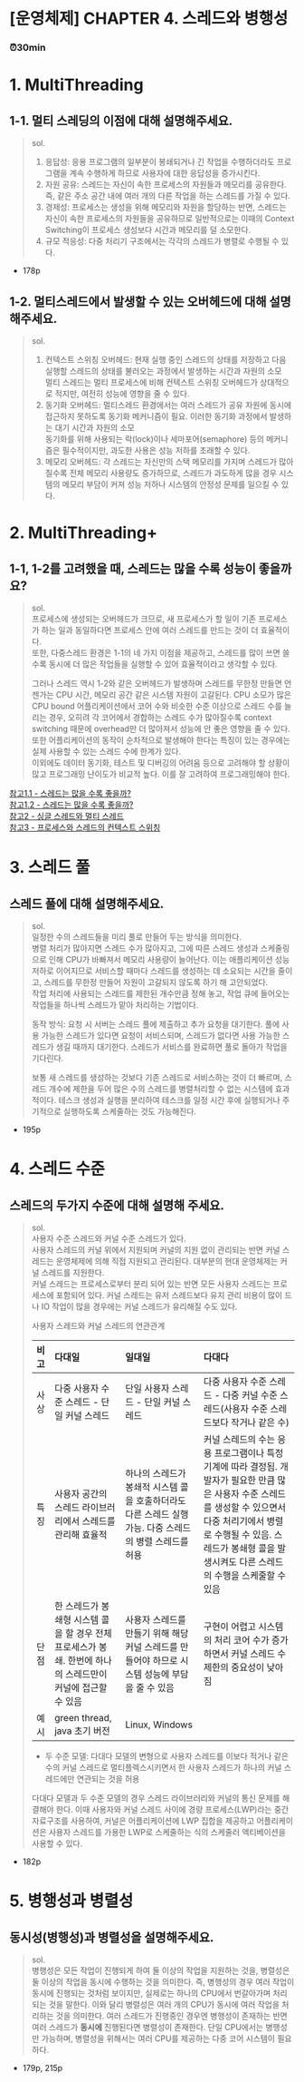 # [운영체제] CHAPTER 4. 스레드와 병행성
### ⏰30min

# 1. MultiThreading
## 1-1. 멀티 스레딩의 이점에 대해 설명해주세요.
> sol.   
> 1. 응답성: 응용 프로그램의 일부분이 봉쇄되거나 긴 작업을 수행하더라도 프로그램을 계속 수행하게 하므로 사용자에 대한 응답성을 증가시킨다.  
> 2. 자원 공유: 스레드는 자신이 속한 프로세스의 자원들과 메모리를 공유한다. 즉, 같은 주소 공간 내에 여러 개의 다른 작업을 하는 스레드를 가질 수 있다.
> 3. 경제성: 프로세스는 생성을 위해 메모리와 자원을 할당하는 반면, 스레드는 자신이 속한 프로세스의 자원들을 공유하므로 일반적으로는 이때의 Context Switching이 프로세스 생성보다 시간과 메모리를 덜 소모한다.
> 4. 규모 적응성: 다중 처리기 구조에서는 각각의 스레드가 병렬로 수행될 수 있다.
- 178p

## 1-2. 멀티스레드에서 발생할 수 있는 오버헤드에 대해 설명해주세요.
> sol.
> 1. 컨텍스트 스위칭 오버헤드: 현재 실행 중인 스레드의 상태를 저장하고 다음 실행할 스레드의 상태를 불러오는 과정에서 발생하는 시간과 자원의 소모   
>       멀티 스레드는 멀티 프로세스에 비해 컨텍스트 스위칭 오버헤드가 상대적으로 적지만, 여전히 성능에 영향을 줄 수 있다.
> 2. 동기화 오버헤드: 멀티스레드 환경에서는 여러 스레드가 공유 자원에 동시에 접근하지 못하도록 동기화 메커니즘이 필요. 이러한 동기화 과정에서 발생하는 대기 시간과 자원의 소모  
>     동기화를 위해 사용되는 락(lock)이나 세마포어(semaphore) 등의 메커니즘은 필수적이지만, 과도한 사용은 성능 저하를 초래할 수 있다.
> 3. 메모리 오버헤드: 각 스레드는 자신만의 스택 메모리를 가지며 스레드가 많아질수록 전체 메모리 사용량도 증가하므로, 스레드가 과도하게 많을 경우 시스템의 메모리 부담이 커져 성능 저하나 시스템의 안정성 문제를 일으킬 수 있다.


# 2. MultiThreading+
## 1-1, 1-2를 고려했을 때, 스레드는 많을 수록 성능이 좋을까요?
> sol.   
> 프로세스에 생성되는 오버헤드가 크므로, 새 프로세스가 할 일이 기존 프로세스가 하는 일과 동일하다면 프로세스 안에 여러 스레드를 만드는 것이 더 효율적이다.   
> 또한, 다중스레드 환경은 1-1의 네 가지 이점을 제공하고, 스레드를 많이 쓰면 쓸수록 동시에 더 많은 작업들을 실행할 수 있어 효율적이라고 생각할 수 있다.
> 
> 그러나 스레드 역시 1-2와 같은 오버헤드가 발생하며 스레드를 무한정 만들면 언젠가는 CPU 시간, 메모리 공간 같은 시스템 자원이 고갈된다.
> CPU 소모가 많은 CPU bound 어플리케이션에서 코어 수와 비슷한 수준 이상으로 스레드 수를 늘리는 경우, 오히려 각 코어에서 경합하는 스레드 수가 많아질수록 context switching 때문에 overhead만 더 많아져서 성능에 안 좋은 영향을 줄 수 있다.
> 또한 어플리케이션의 동작이 순차적으로 발생해야 한다는 특징이 있는 경우에는 실제 사용할 수 있는 스레드 수에 한계가 있다.   
> 이외에도 데이터 동기화, 테스트 및 디버깅의 어려움 등으로 고려해야 할 상황이 많고 프로그래밍 난이도가 비교적 높다. 이를 잘 고려하여 프로그래밍해야 한다. 

[참고1.1 - 스레드는 많을 수록 좋을까?](https://easy-code-yo.tistory.com/45)  
[참고1.2 - 스레드는 많을 수록 좋을까?](https://inpa.tistory.com/entry/%F0%9F%91%A9%E2%80%8D%F0%9F%92%BB-Is-more-threads-always-better)  
[참고2 - 싱글 스레드와 멀티 스레드](https://velog.io/@ahsy92/%EA%B8%B0%EC%88%A0%EB%A9%B4%EC%A0%91-%EC%8B%B1%EA%B8%80%EC%8A%A4%EB%A0%88%EB%93%9C%EC%99%80-%EB%A9%80%ED%8B%B0%EC%8A%A4%EB%A0%88%EB%93%9C)  
[참고3 - 프로세스와 스레드의 컨텍스트 스위칭](https://engineerinsight.tistory.com/284)


# 3. 스레드 풀
## 스레드 풀에 대해 설명해주세요. 
> sol.   
> 일정한 수의 스레드들을 미리 풀로 만들어 두는 방식을 의미한다.      
> 병렬 처리가 많아지면 스레드 수가 많아지고, 그에 따른 스레드 생성과 스케줄링으로 인해 CPU가 바빠져서 메모리 사용량이 늘어난다. 이는 애플리케이션 성능 저하로 이어지므로
> 서비스할 때마다 스레드를 생성하는 데 소요되는 시간을 줄이고, 스레드를 무한정 만들어 자원이 고갈되지 않도록 하기 해 고안되었다.  
> 작업 처리에 사용되는 스레드를 제한된 개수만큼 정해 놓고, 작업 큐에 들어오는 작업들을 하나씩 스레드가 맡아 처리하는 기법이다.
> 
> 동작 방식: 요청 시 서버는 스레드 풀에 제출하고 추가 요청을 대기한다. 풀에 사용 가능한 스레드가 있다면 요청이 서비스되며, 스레드가 없다면 사용 가능한 스레드가 생길 때까지 대기한다. 스레드가 서비스를 완료하면 풀로 돌아가 작업을 기다린다.   
> 
> 보통 새 스레드를 생성하는 것보다 기존 스레드로 서비스하는 것이 더 빠르며, 스레드 개수에 제한을 두어 많은 수의 스레드를 병렬처리할 수 없는 시스템에 효과적이다. 테스크 생성과 실행을 분리하여 테스크를 일정 시간 후에 실행되거나 주기적으로 실행하도록 스케줄하는 것도 가능해진다. 
> 
 
- 195p

# 4. 스레드 수준
## 스레드의 두가지 수준에 대해 설명해 주세요.
> sol.   
> 사용자 수준 스레드와 커널 수준 스레드가 있다.     
> 사용자 스레드의 커널 위에서 지원되며 커널의 지원 없이 관리되는 반면 커널 스레드는 운영체제에 의해 직접 지원되고 관리된다. 대부분의 현대 운영체제는 커널 스레드를 지원한다.  
> 커널 스레드는 프로세스로부터 분리 되어 있는 반면 모든 사용자 스레드는 프로세스에 포함되어 있다. 
> 커널 스레드는 유저 스레드보다 유지 관리 비용이 많이 드나 IO 작업이 많을 경우에는 커널 스레드가 유리해질 수도 있다.
> 
> 사용자 스레드와 커널 스레드의 연관관계
> 
> | 비고 | 다대일                                                            | 일대일                                                         | 다대다                                                                                                                                      |
> |:---|:---------------------------------------------------------------|:------------------------------------------------------------|:-----------------------------------------------------------------------------------------------------------------------------------------|
> | 사상 | 다중 사용자 수준 스레드 - 단일 커널 스레드                                      | 단일 사용자 스레드 - 단일 커널 스레드                                      | 다중 사용자 수준 스레드 - 다중 커널 수준 스레드(사용자 수준 스레드보다 작거나 같은 수)                                                                                      |
> | 특징 | 사용자 공간의 스레드 라이브러리에서 스레드를 관리해 효율적                               | 하나의 스레드가 봉쇄적 시스템 콜을 호출하더라도 다른 스레드 실행 가능. 다중 스레드의 병렬 스레드를 허용 | 커널 스레드의 수는 응용 프로그램이나 특정 기계에 따라 결정됨. 개발자가 필요한 만큼 많은 사용자 수준 스레드를 생성할 수 있으면서 다중 처리기에서 병렬로 수행될 수 있음. 스레드가 봉쇄형 콜을 발생시켜도 다른 스레드의 수행을 스케줄할 수 있음 |
> | 단점 | 한 스레드가 봉쇄형 시스템 콜을 할 경우 전체 프로세스가 봉쇄. 한번에 하나의 스레드만이 커널에 접근할 수 있음 | 사용자 스레드를 만들기 위해 해당 커널 스레드를 만들어야 하므로 시스템 성능에 부담을 줄 수 있음      | 구현이 어렵고 시스템의 처리 코어 수가 증가하면서 커널 스레드 수 제한의 중요성이 낮아짐                                                                                        |
> | 예시 | green thread, java 초기 버전                                       | Linux, Windows                                              |                                                                                                                                          |
> + 두 수준 모델: 다대다 모델의 변형으로 사용자 스레드를 이보다 적거나 같은 수의 커널 스레드로 멀티플렉스시키면서 한 사용자 스레드가 하나의 커널 스레드에만 연관되는 것을 허용
> 
> 다대다 모델과 두 수준 모델의 경우 스레드 라이브러리와 커널의 통신 문제를 해결해야 한다. 이때 사용자와 커널 스레드 사이에 경량 프로세스(LWP)라는 중간 자료구조를 사용하여, 커널은 어플리케이션에 LWP 집합을 제공하고 어플리케이션은 사용자 스레드를 가용한 LWP로 스케줄하는 식의 스케줄러 액티베이션을 사용할 수 있다.
- 182p 
# 5. 병행성과 병렬성
## 동시성(병행성)과 병렬성을 설명해주세요.
> sol.  
> 병행성은 모든 작업이 진행되게 하여 둘 이상의 작업을 지원하는 것을, 병렬성은 둘 이상의 작업을 동시에 수행하는 것을 의미한다.
> 즉, 병행성의 경우 여러 작업이 동시에 진행되는 것처럼 보이지만, 실제로는 하나의 CPU에서 번갈아가며 처리되는 것을 말한다. 이와 달리 병렬성은 여러 개의 CPU가 동시에 여러 작업을 처리하는 것을 의미한다.
> 여러 스레드가 진행중인 경우엔 병행성이 존재하는 반면 여러 스레드가 **동시에** 진행된다면 병렬성이 존재한다. 
> 단일 CPU에서는 병행성만 가능하며, 병렬성을 위해서는 여러 CPU를 제공하는 다중 코어 시스템이 필요하다.
- 179p, 215p